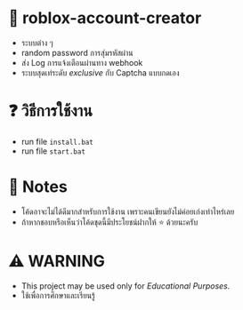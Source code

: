 # 🔎 roblox-account-creator
- ระบบต่าง ๆ
- random password การสุ่มรหัสผ่าน
- ส่ง Log การแจ้งเตือนผ่านทาง webhook
- ระบบสุดเท่ระดับ *exclusive* กับ Captcha แบบกดเอง
# ❓ วิธีการใช้งาน
- run file `install.bat`
- run file `start.bat`
# 📝 Notes
- โค้ดอาจะไม่ได้ดีมากสำหรับการใช้งาน เพราะคนเขียนยังไม่ค่อยเก่งเท่าไหร่เลย
- ถ้าหากชอบหรือเห็นว่าโค้ดชุดนี้มีประโยชน์ฝากให้ ⭐ ด้วยนะครับ
# ⚠ WARNING
- This project may be used only for *Educational Purposes.*
- ใช้เพื่อการศึกษาและเรียนรู้
